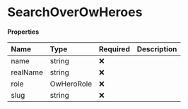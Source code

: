 # SearchOverOwHeroes

**Properties**

| Name     | Type       | Required | Description |
| :------- | :--------- | :------- | :---------- |
| name     | string     | ❌       |             |
| realName | string     | ❌       |             |
| role     | OwHeroRole | ❌       |             |
| slug     | string     | ❌       |             |

<!-- This file was generated by liblab | https://liblab.com/ -->
